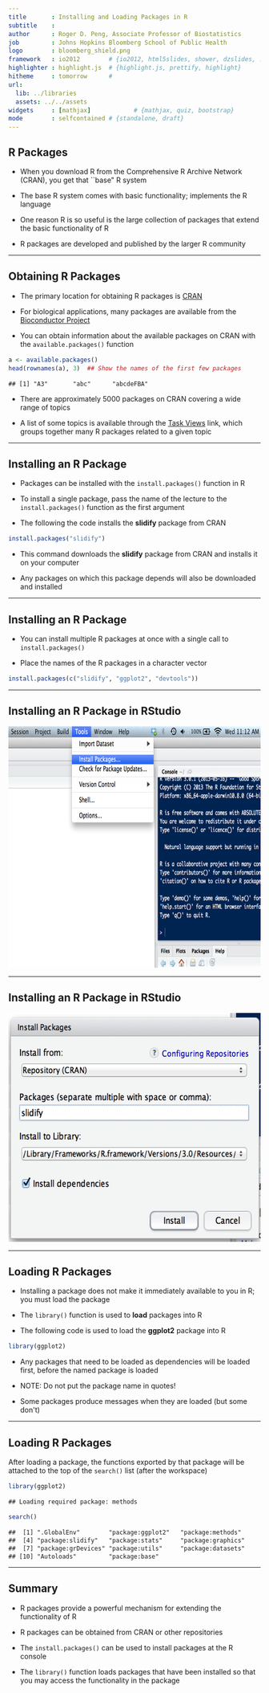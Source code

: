 ```yaml
---
title       : Installing and Loading Packages in R
subtitle    : 
author      : Roger D. Peng, Associate Professor of Biostatistics
job         : Johns Hopkins Bloomberg School of Public Health
logo        : bloomberg_shield.png
framework   : io2012        # {io2012, html5slides, shower, dzslides, ...}
highlighter : highlight.js  # {highlight.js, prettify, highlight}
hitheme     : tomorrow      # 
url:
  lib: ../libraries
  assets: ../../assets
widgets     : [mathjax]            # {mathjax, quiz, bootstrap}
mode        : selfcontained # {standalone, draft}
---
```


## R Packages

- When you download R from the Comprehensive R Archive Network (CRAN),
  you get that ``base" R system

- The base R system comes with basic functionality; implements the R language

- One reason R is so useful is the large collection of packages that
  extend the basic functionality of R

- R packages are developed and published by the larger R community

--- 

## Obtaining R Packages

- The primary location for obtaining R packages is
  [CRAN](http://cran.r-project.org)

- For biological applications, many packages are available from the
  [Bioconductor Project](http://bioconductor.org)

- You can obtain information about the available packages on CRAN with
  the `available.packages()` function


```r
a <- available.packages()
head(rownames(a), 3)  ## Show the names of the first few packages
```

```
## [1] "A3"       "abc"      "abcdeFBA"
```





- There are approximately 5000 packages on CRAN covering a wide range of topics

- A list of some topics is available through the [Task
  Views](http://cran.r-project.org/web/views/) link, which groups
  together many R packages related to a given topic

---

## Installing an R Package

- Packages can be installed with the `install.packages()`
  function in R

- To install a single package, pass the name of the lecture to the
  `install.packages()` function as the first argument

- The following the code installs the **slidify** package from CRAN


```r
install.packages("slidify")
```


- This command downloads the **slidify** package from CRAN and
  installs it on your computer

- Any packages on which this package depends will also be downloaded
  and installed

---

## Installing an R Package

- You can install multiple R packages at once with a single call to
  `install.packages()`

- Place the names of the R packages in a character vector


```r
install.packages(c("slidify", "ggplot2", "devtools"))
```


---

## Installing an R Package in RStudio

<img src="../../assets/img/InstallLoadRPkgs/InstallPackageRStudio1crop.png" alt="Open the 'Tools' Menu" height=481 width=734>

--- 

## Installing an R Package in RStudio

<img src="../../assets/img/InstallLoadRPkgs/InstallPackageRStudio2.png" alt="Enter Package Name" height=456 width=586>

---

## Loading R Packages

- Installing a package does not make it immediately available to you
  in R; you must load the package

- The `library()` function is used to **load** packages into R

- The following code is used to load the **ggplot2** package into R


```r
library(ggplot2)
```


- Any packages that need to be loaded as dependencies will be loaded
  first, before the named package is loaded

- NOTE: Do not put the package name in quotes!

- Some packages produce messages when they are loaded (but some don't)

---

## Loading R Packages

After loading a package, the functions exported by that package will
be attached to the top of the `search()` list (after the workspace)


```r
library(ggplot2)
```

```
## Loading required package: methods
```

```r
search()
```

```
##  [1] ".GlobalEnv"        "package:ggplot2"   "package:methods"  
##  [4] "package:slidify"   "package:stats"     "package:graphics" 
##  [7] "package:grDevices" "package:utils"     "package:datasets" 
## [10] "Autoloads"         "package:base"
```


---

## Summary

- R packages provide a powerful mechanism for extending the
  functionality of R

- R packages can be obtained from CRAN or other repositories

- The `install.packages()` can be used to install packages at the R
  console

- The `library()` function loads packages that have been installed so
  that you may access the functionality in the package
